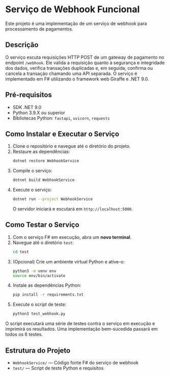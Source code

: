 # Serviço de Webhook Funcional

Este projeto é uma implementação de um serviço de webhook para processamento de pagamentos.

## Descrição

O serviço escuta requisições HTTP POST de um gateway de pagamento no endpoint `/webhook`. Ele valida a requisição quanto à segurança e integridade dos dados, verifica transações duplicadas e, em seguida, confirma ou cancela a transação chamando uma API separada. O serviço é implementado em F# utilizando o framework web Giraffe e .NET 9.0.

## Pré-requisitos

- SDK .NET 9.0
- Python 3.9.X ou superior
- Bibliotecas Python: `fastapi`, `uvicorn`, `requests`

## Como Instalar e Executar o Serviço

1. Clone o repositório e navegue até o diretório do projeto.
2. Restaure as dependências:
   ```sh
   dotnet restore WebhookService
   ```
3. Compile o serviço:
   ```sh
   dotnet build WebhookService
   ```
4. Execute o serviço:
   ```sh
   dotnet run --project WebhookService
   ```
   O servidor iniciará e escutará em `http://localhost:5000`.

## Como Testar o Serviço

1. Com o serviço F# em execução, abra um **novo terminal**.
2. Navegue até o diretório `test`:
   ```sh
   cd test
   ```
3. (Opcional) Crie um ambiente virtual Python e ative-o:
   ```sh
   python3 -m venv env
   source env/bin/activate
   ```
4. Instale as dependências Python:
   ```sh
   pip install -r requirements.txt
   ```
5. Execute o script de teste:
   ```sh
   python3 test_webhook.py
   ```

O script executará uma série de testes contra o serviço em execução e imprimirá os resultados. Uma implementação bem-sucedida passará em todos os 6 testes.

## Estrutura do Projeto

- `WebhookService/` — Código fonte F# do serviço de webhook
- `test/` — Script de teste Python e requisitos